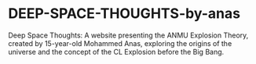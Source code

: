 # DEEP-SPACE-THOUGHTS-by-anas
Deep Space Thoughts: A website presenting the ANMU Explosion Theory, created by 15-year-old Mohammed Anas, exploring the origins of the universe and the concept of the CL Explosion before the Big Bang.
